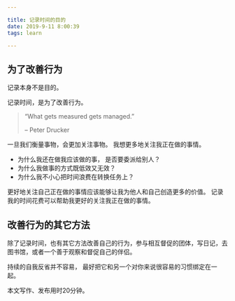 ```yaml
---

title: 记录时间的目的
date: 2019-9-11 8:00:39
tags: learn

---
```


## 为了改善行为

记录本身不是目的。

记录时间，是为了改善行为。

> “What gets measured gets managed.”
>
> – Peter Drucker



一旦我们衡量事物，会更加关注事物。 我想更多地关注我正在做的事情。

- 为什么我还在做我应该做的事， 是否要委派给别人？
- 为什么我做事的方式既低效又无效？
- 为什么我不小心把时间浪费在转换任务上？

更好地关注自己正在做的事情应该能够让我为他人和自己创造更多的价值。 记录我的时间花费可以帮助我更好的关注我正在做的事情。

## **改善行为的其它方法**

除了记录时间，也有其它方法改善自己的行为，参与相互督促的团体，写日记，去图书馆，或者一个善于观察和督促自己的伴侣。

持续的自我反省并不容易， 最好把它和另一个对你来说很容易的习惯绑定在一起。



本文写作、发布用时20分钟。